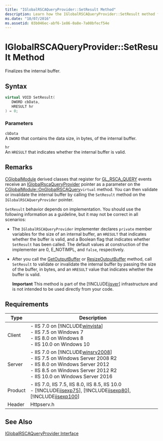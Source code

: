 ```yaml
---
title: "IGlobalRSCAQueryProvider::SetResult Method"
description: Learn how the IGlobalRSCAQueryProvider::SetResult method finalizes the internal buffer, as well as details about its parameters and requirements.
ms.date: "10/07/2016"
ms.assetid: 03b046ec-abf6-1e86-0a8e-7a08bfecf54e
---
```

# IGlobalRSCAQueryProvider::SetResult Method
Finalizes the internal buffer.  
  
## Syntax  
  
```cpp  
virtual VOID SetResult(  
   DWORD cbData,  
   HRESULT hr  
) = 0;  
```  
  
### Parameters  
 `cbData`  
 A `DWORD` that contains the data size, in bytes, of the internal buffer.  
  
 `hr`  
 An `HRESULT` that indicates whether the internal buffer is valid.  
  
## Remarks  
 [CGlobalModule](../../web-development-reference/native-code-api-reference/cglobalmodule-class.md) derived classes that register for [GL_RSCA_QUERY](../../web-development-reference/native-code-api-reference/request-processing-constants.md) events receive an [IGlobalRscaQueryProvider](../../web-development-reference/native-code-api-reference/iglobalrscaqueryprovider-interface.md) pointer as a parameter on the [CGlobalModule::OnGlobalRSCAQuery](../../web-development-reference/native-code-api-reference/cglobalmodule-onglobalrscaquery-method.md)`virtual` method. You can then validate or invalidate the internal buffer by calling the `SetResult` method on the `IGlobalRSCAQueryProvider` pointer.  
  
 `SetResult` behavior depends on implementation. You should use the following information as a guideline, but it may not be correct in all scenarios:  
  
- The `IGlobalRSCAQueryProvider` implementer declares `private` member variables for the size of an internal buffer, an `HRESULT` that indicates whether the buffer is valid, and a Boolean flag that indicates whether `SetResult` has been called. The default values at construction of the implementer are 0, E_NOTIMPL, and `false`, respectively.  
  
- After you call the [GetOutputBuffer](../../web-development-reference/native-code-api-reference/iglobalrscaqueryprovider-getoutputbuffer-method.md) or [ResizeOutputBuffer](../../web-development-reference/native-code-api-reference/iglobalrscaqueryprovider-resizeoutputbuffer-method.md) method, call `SetResult` to validate or invalidate the internal buffer by passing the size of the buffer, in bytes, and an `HRESULT` value that indicates whether the buffer is valid.  
  
  **Important** This method is part of the [!INCLUDE[iisver](../../wmi-provider/includes/iisver-md.md)] infrastructure and is not intended to be used directly from your code.  
  
## Requirements  
  
|Type|Description|  
|----------|-----------------|  
|Client|-   IIS 7.0 on [!INCLUDE[winvista](../../wmi-provider/includes/winvista-md.md)]<br />-   IIS 7.5 on Windows 7<br />-   IIS 8.0 on Windows 8<br />-   IIS 10.0 on Windows 10|  
|Server|-   IIS 7.0 on [!INCLUDE[winsrv2008](../../wmi-provider/includes/winsrv2008-md.md)]<br />-   IIS 7.5 on Windows Server 2008 R2<br />-   IIS 8.0 on Windows Server 2012<br />-   IIS 8.5 on Windows Server 2012 R2<br />-   IIS 10.0 on Windows Server 2016|  
|Product|-   IIS 7.0, IIS 7.5, IIS 8.0, IIS 8.5, IIS 10.0<br />-   [!INCLUDE[iisexp75](../../web-development-reference/native-code-api-reference/includes/iisexp75-md.md)], [!INCLUDE[iisexp80](../../web-development-reference/native-code-api-reference/includes/iisexp80-md.md)], [!INCLUDE[iisexp100](../../web-development-reference/native-code-api-reference/includes/iisexp100-md.md)]|  
|Header|Httpserv.h|  
  
## See Also  
 [IGlobalRSCAQueryProvider Interface](../../web-development-reference/native-code-api-reference/iglobalrscaqueryprovider-interface.md)
